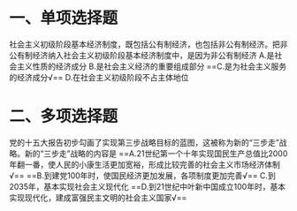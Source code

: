 # 一、单项选择题
社会主义初级阶段基本经济制度，既包括公有制经济，也包括非公有制经济。把非公有制经济纳入社会主义初级阶段基本经济制度中，是因为非公有制经济
A.是社会主义性质的经济成分
B.是社会主义经济的重要组成部分
==C.是为社会主义服务的经济成分√==
D.在社会主义初级阶段不占主体地位
# 二、多项选择题
党的十五大报告初步勾画了实现第三步战略目标的蓝图，这被称为新的“三步走”战略。新的“三步走”战略的内容是
==A.21世纪第一个十年实现国民生产总值比2000年翻一番，使人民的小康生活更加宽裕，形成比较完善的社会主义市场经济体制√==
==B.到建党100年时，使国民经济更加发展，各项制度更加完善√==
C.到2035年，基本实现社会主义现代化
==D.到21世纪中叶新中国成立100年时，基本实现现代化，建成富强民主文明的社会主义国家√==
